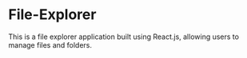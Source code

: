 # File-Explorer
This is a file explorer application built using React.js, allowing users to manage files and folders.
